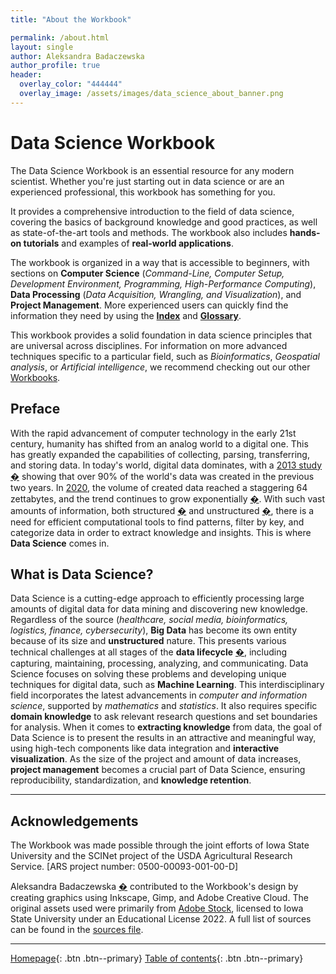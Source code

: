 ```yaml
---
title: "About the Workbook"

permalink: /about.html
layout: single
author: Aleksandra Badaczewska
author_profile: true
header:
  overlay_color: "444444"
  overlay_image: /assets/images/data_science_about_banner.png
---
```



# Data Science Workbook

The Data Science Workbook is an essential resource for any modern scientist. Whether you're just starting out in data science or are an experienced professional, this workbook has something for you.

It provides a comprehensive introduction to the field of data science, covering the basics of background knowledge and good practices, as well as state-of-the-art tools and methods. The workbook also includes **hands-on tutorials** and examples of **real-world applications**.

The workbook is organized in a way that is accessible to beginners, with sections on **Computer Science** (*Command-Line, Computer Setup, Development Environment, Programming, High-Performance Computing*), **Data Processing** (*Data Acquisition, Wrangling, and Visualization*), and **Project Management**. More experienced users can quickly find the information they need by using the **[Index](sitemap.md)** and **[Glossary](glossary.md)**. 

This workbook provides a solid foundation in data science principles that are universal across disciplines. For information on more advanced techniques specific to a particular field, such as *Bioinformatics*, *Geospatial analysis*, or *Artificial intelligence*, we recommend checking out our other [Workbooks](https://101workbook.org).


## Preface

With the rapid advancement of computer technology in the early 21st century, humanity has shifted from an analog world to a digital one. This has greatly expanded the capabilities of collecting, parsing, transferring, and storing data. In today's world, digital data dominates, with a [2013 study](https://www.sciencedaily.com/releases/2013/05/130522085217.htm) [�](a "ScienceDaily: Big Data, for better or worse: 90% of world's data generated over last two years. May 22, 2013") showing that over 90% of the world's data was created in the previous two years. In [2020](https://now.northropgrumman.com/zipping-past-the-zettabyte-era-whats-next-for-the-internet/), the volume of created data reached a staggering 64 zettabytes, and the trend continues to grow exponentially [�](a "https://www.statista.com/statistics/871513/worldwide-data-created/ : Volume of data created, captured, copied, and consumed worldwide from 2010 to 2025. March 18, 2022"). With such vast amounts of information, both structured [�](a "Structured Data is highly-organized, has a standardized format, well-defined structure, follows a persistent order, and is easily accessed by humans and programs.") and unstructured [�](a "Unstructured Data has no predefined format or organization, making it much more difficult to process using conventional data tools and methods. Most of data is unstructured."), there is a need for efficient computational tools to find patterns, filter by key, and categorize data in order to extract knowledge and insights. This is where **Data Science** comes in.


## What is Data Science?

Data Science is a cutting-edge approach to efficiently processing large amounts of digital data for data mining and discovering new knowledge. Regardless of the source (*healthcare, social media, bioinformatics, logistics, finance, cybersecurity*), **Big Data** has become its own entity because of its size and **unstructured** nature. This presents various technical challenges at all stages of the **data lifecycle** [�](a "Classification according to Berkely School of Information. https://ischoolonline.berkeley.edu/data-science/what-is-data-science-2/"), including capturing, maintaining, processing, analyzing, and communicating. Data Science focuses on solving these problems and developing unique techniques for digital data, such as **Machine Learning**. This interdisciplinary field incorporates the latest advancements in *computer and information science*, supported by *mathematics* and *statistics*. It also requires specific **domain knowledge** to ask relevant research questions and set boundaries for analysis. When it comes to **extracting knowledge** from data, the goal of Data Science is to present the results in an attractive and meaningful way, using high-tech components like data integration and **interactive visualization**. As the size of the project and amount of data increases, **project management** becomes a crucial part of Data Science, ensuring reproducibility, standardization, and **knowledge retention**.



----

## Acknowledgements

The Workbook was made possible through the joint efforts of Iowa State University and the SCINet project of the USDA Agricultural Research Service. [ARS project number: 0500-00093-001-00-D]

Aleksandra Badaczewska [�](https://www.linkedin.com/in/aleksandra-badaczewska) contributed to the Workbook's design by creating graphics using Inkscape, Gimp, and Adobe Creative Cloud.  The original assets used were primarily from [Adobe Stock](https://stock.adobe.com/),  licensed to Iowa State University under an Educational License 2022. A full list of sources can be found in the [sources file](../assets/images/sources.md).

---

[Homepage](../index.md){: .btn  .btn--primary}
[Table of contents](list.md){: .btn  .btn--primary}
